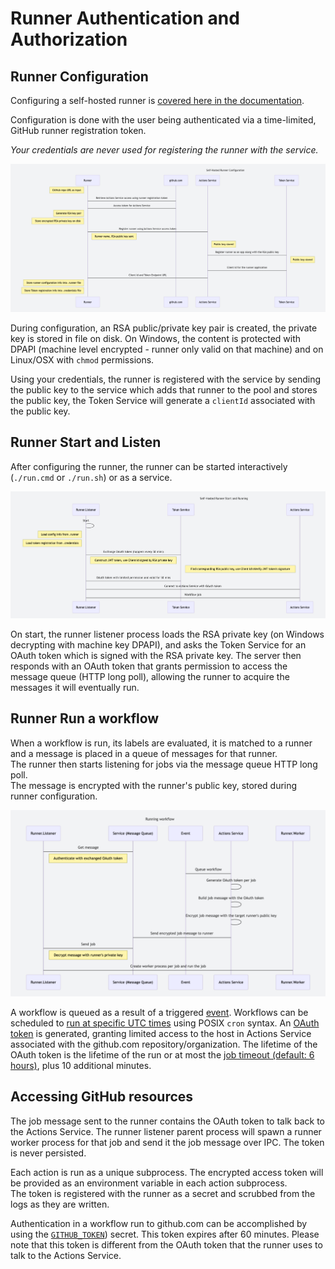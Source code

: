 # Runner Authentication and Authorization

## Runner Configuration

Configuring a self-hosted runner is [covered here in the documentation](https://help.github.com/en/actions/hosting-your-own-runners/adding-self-hosted-runners).

Configuration is done with the user being authenticated via a time-limited, GitHub runner registration token.

*Your credentials are never used for registering the runner with the service.*

![Self-hosted runner config](../docs/images/runner_config.png)

During configuration, an RSA public/private key pair is created, the private key is stored in file on disk. On Windows, the content is protected with DPAPI (machine level encrypted - runner only valid on that machine) and on Linux/OSX with `chmod` permissions.

Using your credentials, the runner is registered with the service by sending the public key to the service which adds that runner to the pool and stores the public key, the Token Service will generate a `clientId` associated with the public key.

## Runner Start and Listen

After configuring the runner, the runner can be started interactively (`./run.cmd` or `./run.sh`) or as a service.

![Self-hosted runner start](../docs/images/runner_start_run.png)

On start, the runner listener process loads the RSA private key (on Windows decrypting with machine key DPAPI), and asks the Token Service for an OAuth token which is signed with the RSA private key.
The server then responds with an OAuth token that grants permission to access the message queue (HTTP long poll), allowing the runner to acquire the messages it will eventually run.

## Runner Run a workflow

When a workflow is run, its labels are evaluated, it is matched to a runner and a message is placed in a queue of messages for that runner.  
The runner then starts listening for jobs via the message queue HTTP long poll.  
The message is encrypted with the runner's public key, stored during runner configuration.  

![Runner workflow run](../docs/images/runner_workflow.png)

A workflow is queued as a result of a triggered [event](https://help.github.com/en/actions/reference/events-that-trigger-workflows). Workflows can be scheduled to [run at specific UTC times](https://help.github.com/en/actions/reference/events-that-trigger-workflows#scheduled-events-schedule) using POSIX `cron` syntax.
An [OAuth token](http://self-issued.info/docs/draft-ietf-oauth-json-web-token.html) is generated, granting limited access to the host in Actions Service associated with the github.com repository/organization.
The lifetime of the OAuth token is the lifetime of the run or at most the [job timeout (default: 6 hours)](https://help.github.com/en/actions/reference/workflow-syntax-for-github-actions#jobsjob_idtimeout-minutes), plus 10 additional minutes.

## Accessing GitHub resources

The job message sent to the runner contains the OAuth token to talk back to the Actions Service.
The runner listener parent process will spawn a runner worker process for that job and send it the job message over IPC.
The token is never persisted.

Each action is run as a unique subprocess.
The encrypted access token will be provided as an environment variable in each action subprocess.  
The token is registered with the runner as a secret and scrubbed from the logs as they are written.

Authentication in a workflow run to github.com can be accomplished by using the [`GITHUB_TOKEN`](https://help.github.com/en/actions/configuring-and-managing-workflows/authenticating-with-the-github_token#about-the-github_token-secret)) secret. This token expires after 60 minutes. Please note that this token is different from the OAuth token that the runner uses to talk to the Actions Service.

